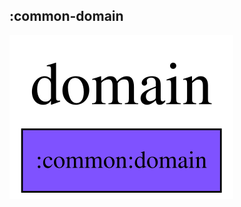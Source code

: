 ## :common-domain

<img src="../../resources/dependency_graphs/common-domain-dependency-graph-multiplatform-projects.svg">